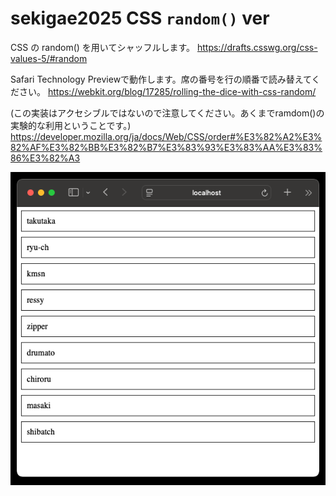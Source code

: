 # sekigae2025 CSS `random()` ver

CSS の random() を用いてシャッフルします。
https://drafts.csswg.org/css-values-5/#random

Safari Technology Previewで動作します。席の番号を行の順番で読み替えてください。
https://webkit.org/blog/17285/rolling-the-dice-with-css-random/

(この実装はアクセシブルではないので注意してください。あくまでramdom()の実験的な利用ということです。)
https://developer.mozilla.org/ja/docs/Web/CSS/order#%E3%82%A2%E3%82%AF%E3%82%BB%E3%82%B7%E3%83%93%E3%83%AA%E3%83%86%E3%82%A3

![対象者が縦に並んでおり、CSSのrandom()によって順序がランダムに入れかえられる。](./screenshot.png)
